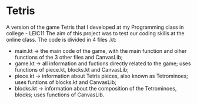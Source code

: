 # Tetris
A version of the game Tetris that I developed at my Programming class in college - LEIC11
The aim of this project was to test our coding skills at the online class.
The code is divided in 4 files .kt:
 - main.kt -> the main code of the game, with the main function and olher functions of the 3 other files and CanvasLib;
 - game.kt -> all information and fuctions directly related to the game; uses functions of piece.kt, blocks.kt and CanvasLib;
 - piece.kt -> information about Tetris pieces, also known as Tetrominoes; uses funtions of blocks.kt and CanvasLib;
 - blocks.kt -> information about the composition of the Tetrominoes, blocks; uses functions of CanvasLib.
 
